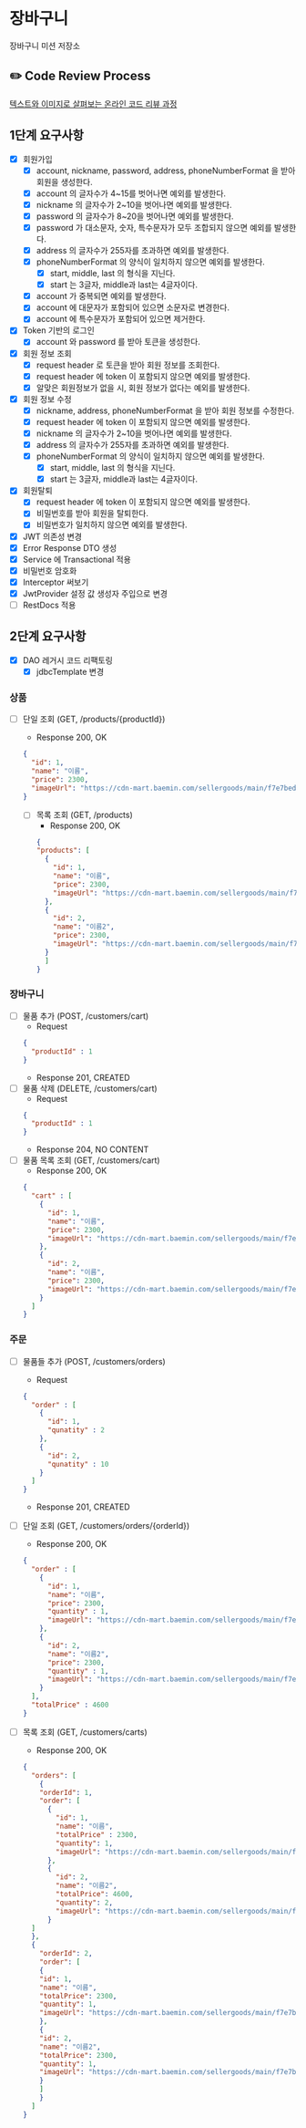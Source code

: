 # 장바구니

장바구니 미션 저장소

## ✏️ Code Review Process

[텍스트와 이미지로 살펴보는 온라인 코드 리뷰 과정](https://github.com/next-step/nextstep-docs/tree/master/codereview)

## 1단계 요구사항

- [x] 회원가입
    - [x] account, nickname, password, address, phoneNumberFormat 을 받아 회원을 생성한다.
    - [x] account 의 글자수가 4~15를 벗어나면 예외를 발생한다.
    - [x] nickname 의 글자수가 2~10을 벗어나면 예외를 발생한다.
    - [x] password 의 글자수가 8~20을 벗어나면 예외를 발생한다.
    - [x] password 가 대소문자, 숫자, 특수문자가 모두 조합되지 않으면 예외를 발생한다.
    - [x] address 의 글자수가 255자를 초과하면 예외를 발생한다.
    - [x] phoneNumberFormat 의 양식이 일치하지 않으면 예외를 발생한다.
        - [x] start, middle, last 의 형식을 지닌다.
        - [x] start 는 3글자, middle과 last는 4글자이다.
    - [x] account 가 중복되면 예외를 발생한다.
    - [x] account 에 대문자가 포함되어 있으면 소문자로 변경한다.
    - [x] account 에 특수문자가 포함되어 있으면 제거한다.

- [x] Token 기반의 로그인
    - [x] account 와 password 를 받아 토큰을 생성한다.

- [x] 회원 정보 조회
  - [x] request header 로 토큰을 받아 회원 정보를 조회한다. 
  - [x] request header 에 token 이 포함되지 않으면 예외를 발생한다.
  - [x] 알맞은 회원정보가 없을 시, 회원 정보가 없다는 예외를 발생한다.

- [x] 회원 정보 수정
    - [x] nickname, address, phoneNumberFormat 을 받아 회원 정보를 수정한다.
    - [x] request header 에 token 이 포함되지 않으면 예외를 발생한다.
    - [x] nickname 의 글자수가 2~10을 벗어나면 예외를 발생한다.
    - [x] address 의 글자수가 255자를 초과하면 예외를 발생한다.
    - [x] phoneNumberFormat 의 양식이 일치하지 않으면 예외를 발생한다.
        - [x] start, middle, last 의 형식을 지닌다.
        - [x] start 는 3글자, middle과 last는 4글자이다.

- [x] 회원탈퇴
    - [x] request header 에 token 이 포함되지 않으면 예외를 발생한다.
    - [x] 비밀번호를 받아 회원을 탈퇴한다.
    - [x] 비밀번호가 일치하지 않으면 예외를 발생한다.

- [x] JWT 의존성 변경
- [x] Error Response DTO 생성
- [x] Service 에 Transactional 적용
- [x] 비밀번호 암호화
- [x] Interceptor 써보기
- [x] JwtProvider 설정 값 생성자 주입으로 변경
- [ ] RestDocs 적용

## 2단계 요구사항
- [x] DAO 레거시 코드 리팩토링
  - [x] jdbcTemplate 변경

### 상품
- [ ] 단일 조회 (GET, /products/{productId})
  - Response
    200, OK
  ```json
  {
    "id": 1,
    "name": "이름",
    "price": 2300,
    "imageUrl": "https://cdn-mart.baemin.com/sellergoods/main/f7e7bed1-69d0-45b2-9e39-1399c1329211.jpg"
  }
  ```

  - [ ] 목록 조회 (GET, /products)
    - Response
      200, OK
    ```json
    {
    "products": [
      {
        "id": 1,
        "name": "이름",
        "price": 2300,
        "imageUrl": "https://cdn-mart.baemin.com/sellergoods/main/f7e7bed1-69d0-45b2-9e39-1399c1329211.jpg"
      },
      {
        "id": 2,
        "name": "이름2",
        "price": 2300,
        "imageUrl": "https://cdn-mart.baemin.com/sellergoods/main/f7e7bed1-69d0-45b2-9e39-1399c1329211.jpg"
      }
      ]
    }
    ```
### 장바구니
- [ ] 물품 추가 (POST, /customers/cart)
  - Request
  ```json
  {
    "productId" : 1
  }
  ```
  - Response
    201, CREATED
- [ ] 물품 삭제 (DELETE, /customers/cart)
  - Request
  ```json
  {
    "productId" : 1
  }
  ```
  - Response
    204, NO CONTENT
- [ ] 물품 목록 조회 (GET, /customers/cart)
  - Response
    200, OK
  ```json
  {
    "cart" : [
      {
        "id": 1,
        "name": "이름",
        "price": 2300,
        "imageUrl": "https://cdn-mart.baemin.com/sellergoods/main/f7e7bed1-69d0-45b2-9e39-1399c1329211.jpg"
      },
      {
        "id": 2,
        "name": "이름",
        "price": 2300,
        "imageUrl": "https://cdn-mart.baemin.com/sellergoods/main/f7e7bed1-69d0-45b2-9e39-1399c1329211.jpg"
      }
    ]
  }
  ```
  
### 주문
- [ ] 물품들 추가 (POST, /customers/orders)
  - Request
  ```json
  {
    "order" : [
      {
        "id": 1,
        "qunatity" : 2
      },
      {
        "id": 2,
        "qunatity" : 10
      }
    ]
  }
  ```
  - Response
    201, CREATED
- [ ] 단일 조회 (GET, /customers/orders/{orderId})
  - Response
    200, OK
  ```json
  {
    "order" : [
      {
        "id": 1,
        "name": "이름",
        "price": 2300,
        "quantity" : 1,
        "imageUrl": "https://cdn-mart.baemin.com/sellergoods/main/f7e7bed1-69d0-45b2-9e39-1399c1329211.jpg"
      },
      {
        "id": 2,
        "name": "이름2",
        "price": 2300,
        "quantity" : 1,
        "imageUrl": "https://cdn-mart.baemin.com/sellergoods/main/f7e7bed1-69d0-45b2-9e39-1399c1329211.jpg"
      }
    ],
    "totalPrice" : 4600
  }
  ```
  
- [ ] 목록 조회 (GET, /customers/carts)
  - Response
    200, OK
  ```json
  {
    "orders": [
      {
      "orderId": 1,
      "order": [
        {
          "id": 1,
          "name": "이름",
          "totalPrice" : 2300,
          "quantity": 1,
          "imageUrl": "https://cdn-mart.baemin.com/sellergoods/main/f7e7bed1-69d0-45b2-9e39-1399c1329211.jpg"
        },
        {
          "id": 2,
          "name": "이름2",
          "totalPrice": 4600,
          "quantity": 2,
          "imageUrl": "https://cdn-mart.baemin.com/sellergoods/main/f7e7bed1-69d0-45b2-9e39-1399c1329211.jpg"
        }
    ]
    },
    {
      "orderId": 2,
      "order": [
      {
      "id": 1,
      "name": "이름",
      "totalPrice": 2300,
      "quantity": 1,
      "imageUrl": "https://cdn-mart.baemin.com/sellergoods/main/f7e7bed1-69d0-45b2-9e39-1399c1329211.jpg"
      },
      {
      "id": 2,
      "name": "이름2",
      "totalPrice": 2300,
      "quantity": 1,
      "imageUrl": "https://cdn-mart.baemin.com/sellergoods/main/f7e7bed1-69d0-45b2-9e39-1399c1329211.jpg"
      }
      ]
      }
    ]
  }
  ```
